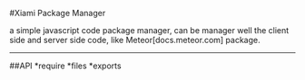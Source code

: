 #Xiami Package Manager

a simple javascript code package manager, can be manager well
the client side and server side code, like Meteor[docs.meteor.com] package.

---

##API
*require
*files
*exports
